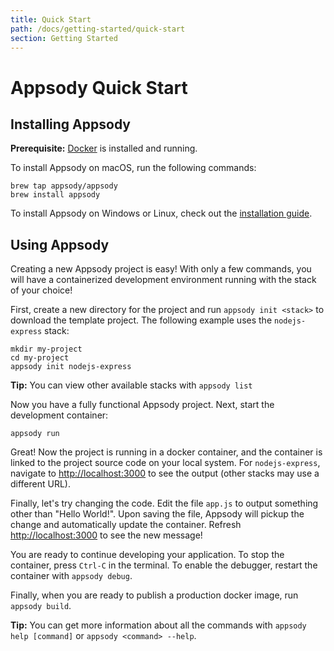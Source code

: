```yaml
---
title: Quick Start
path: /docs/getting-started/quick-start
section: Getting Started
---
```


# Appsody Quick Start

## Installing Appsody

**Prerequisite:** [Docker](https://docs.docker.com/install/) is installed and running.

To install Appsody on macOS, run the following commands:
```
brew tap appsody/appsody
brew install appsody
```

To install Appsody on Windows or Linux, check out the [installation guide](/docs/getting-started/installation.md).

## Using Appsody

Creating a new Appsody project is easy! With only a few commands, you will have a containerized development environment running with the stack of your choice!

First, create a new directory for the project and run `appsody init <stack>` to download the template project. The following example uses the `nodejs-express` stack:
```
mkdir my-project
cd my-project
appsody init nodejs-express
```
**Tip:** You can view other available stacks with `appsody list`

Now you have a fully functional Appsody project. Next, start the development container:
```
appsody run
```
Great! Now the project is running in a docker container, and the container is linked to the project source code on your local system. For `nodejs-express`, navigate to <http://localhost:3000> to see the output (other stacks may use a different URL).

Finally, let's try changing the code. Edit the file `app.js` to output something other than "Hello World!". Upon saving the file, Appsody will pickup the change and automatically update the container. Refresh <http://localhost:3000> to see the new message!

You are ready to continue developing your application. To stop the container, press `Ctrl-C` in the terminal. To enable the debugger, restart the container with `appsody debug`. 

Finally, when you are ready to publish a production docker image, run `appsody build`. 

**Tip:** You can get more information about all the commands with `appsody help [command]` or `appsody <command> --help`.